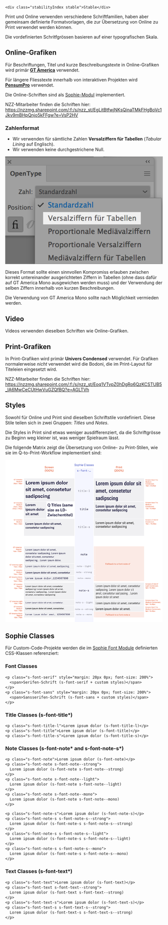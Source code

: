 ```html|span-1,no-source,plain
<div class="stabilityIndex stable">Stable</div>
```

Print und Online verwenden verschiedene Schriftfamilien, haben aber gemeinsam definierte Formatvorlagen, die zur Übersetzung von Online zu Print verwendet werden können.

Die vordefinierten Schritfgrössen basieren auf einer typografischen Skala.

## Online-Grafiken

Für Beschriftungen, Titel und kurze Beschreibungstexte in Online-Grafiken wird primär [**GT America**](http://www.gt-america.com/) verwendet.

Für längere Fliesstexte innerhalb von interaktiven Projekten wird [**PensumPro**](https://www.myfonts.com/fonts/typemates/pensum-pro/) verwendet.

Die Online-Schriften sind als [Sophie-Modul](https://github.com/nzzdev/sophie-font) implementiert.

NZZ-Mitarbeiter finden die Schriften hier: https://nzzmg.sharepoint.com/:f:/s/nzz_st/EgLitBtfwjNKsQinaTMkFHgBoVc1Jkv9mBHpQnjo5kFFgw?e=VsP2HV

### Zahlenformat

- Wir verwenden für sämtliche Zahlen **Versalziffern für Tabellen** (_Tabular Lining_ auf Englisch). 
- Wir verwenden keine durchgestrichene Null.

![Tabellensatz in Illustrator](assets/typography/tabellensatz.png "Tabellensatz in Illustrator")

Dieses Format sollte einen sinnvollen Kompromiss erlauben zwischen korrekt untereinander ausgerichteten Ziffern in Tabellen (ohne dass dafür auf GT America Mono ausgewichen werden muss) und der Verwendung der selben Ziffern innerhalb von kurzen Beschreibungen.

Die Verwendung von GT America Mono sollte nach Möglichkeit vermieden werden.

## Video

Videos verwenden dieselben Schriften wie Online-Grafiken.

## Print-Grafiken

In Print-Grafiken wird primär **Univers Condensed** verwendet. Für Grafiken normalerweise _nicht_ verwendet wird die Bodoni, die im Print-Layout für Titeleien eingesetzt wird.

NZZ-Mitarbeiter finden die Schriften hier: https://nzzmg.sharepoint.com/:f:/s/nzz_st/Eoq1VTvpZ0hDgRo6QzKCSTUB5_IA6MwCeCUtHwVuGZQfBQ?e=AGLTVh

## Styles

Sowohl für Online und Print sind dieselben Schriftstile vordefiniert. Diese Stile teilen sich in zwei Gruppen: _Titles_ und _Notes_.

Die Styles in Print sind etwas weniger ausdifferenziert, da die Schriftgrösse zu Beginn weg kleiner ist, was weniger Spielraum lässt.

Die folgende Matrix zeigt die Übersetzung von Online- zu Print-Stilen, wie sie im Q-to-Print-Workflow implementiert sind:

![Typography Raster](assets/typography/typoraster.png "Typography Raster")

## Sophie Classes

Für Custom-Code-Projekte werden die im [Sophie Font Module](https://github.com/nzzdev/sophie-font) definierten CSS-Klassen referenziert: 

### Font Classes

```html|span-3
<p class="s-font-serif" style="margin: 20px 0px; font-size: 200%">
  <span>Serifen-Schrift (s-font-serif + custom styles)</span>
</p>
<p class="s-font-sans" style="margin: 20px 0px; font-size: 200%">
  <span>Sansserifen-Schrift (s-font-sans + custom styles)</span>
</p>
```

### Title Classes (s-font-title\*)

```html|span-3
<p class="s-font-title-l">Lorem ipsum dolor (s-font-title-l)</p>
<p class="s-font-title">Lorem ipsum dolor (s-font-title)</p>
<p class="s-font-title-s">Lorem ipsum dolor (s-font-title-s)</p>
```

### Note Classes (s-font-note\* and s-font-note-s\*)

```html|span-3
<p class="s-font-note">Lorem ipsum dolor (s-font-note)</p>
<p class="s-font-note s-font-note--strong">
  Lorem ipsum dolor (s-font-note s-font-note--strong)
</p>
<p class="s-font-note s-font-note--light">
  Lorem ipsum dolor (s-font-note s-font-note--light)
</p>
<p class="s-font-note s-font-note--mono">
  Lorem ipsum dolor (s-font-note s-font-note--mono)
</p>
```

```html|span-3
<p class="s-font-note-s">Lorem ipsum dolor (s-font-note-s)</p>
<p class="s-font-note-s s-font-note-s--strong">
  Lorem ipsum dolor (s-font-note-s s-font-note-s--strong)
</p>
<p class="s-font-note-s s-font-note-s--light">
  Lorem ipsum dolor (s-font-note-s s-font-note-s--light)
</p>
<p class="s-font-note-s s-font-note-s--mono">
  Lorem ipsum dolor (s-font-note-s s-font-note-s--mono)
</p>
```

### Text Classes (s-font-text\*)

```html|span-3
<p class="s-font-text">Lorem ipsum dolor (s-font-text)</p>
<p class="s-font-text s-font-text--strong">
  Lorem ipsum dolor (s-font-text s-font-text--strong)
</p>
<p class="s-font-text-s">Lorem ipsum dolor (s-font-text-s)</p>
<p class="s-font-text-s s-font-text-s--strong">
  Lorem ipsum dolor (s-font-text-s s-font-text-s--strong)
</p>
```
